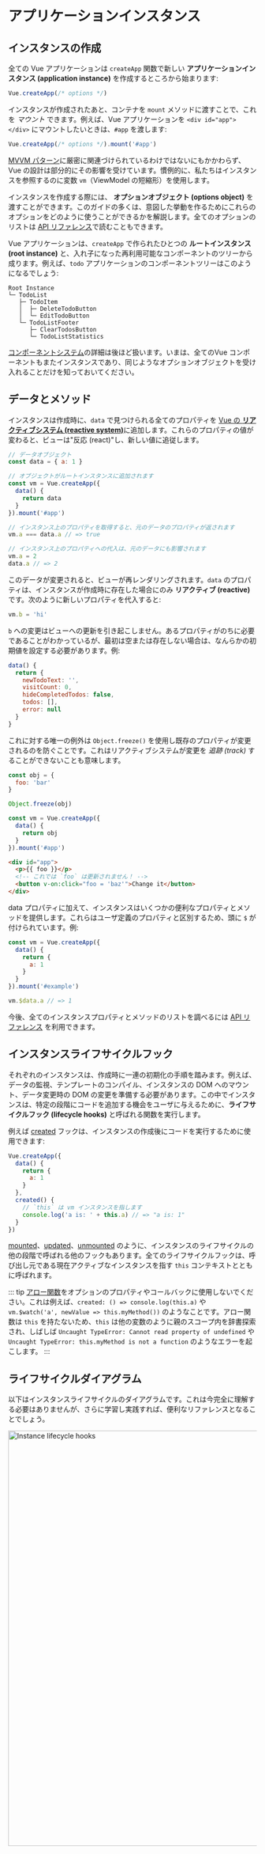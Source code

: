 # アプリケーションインスタンス

## インスタンスの作成

全ての Vue アプリケーションは `createApp` 関数で新しい **アプリケーションインスタンス (application instance)** を作成するところから始まります:

```js
Vue.createApp(/* options */)
```

インスタンスが作成されたあと、コンテナを `mount` メソッドに渡すことで、これを _マウント_ できます。例えば、Vue アプリケーションを `<div id="app"></div>` にマウントしたいときは、`#app` を渡します:

```js
Vue.createApp(/* options */).mount('#app')
```

[MVVM パターン](https://ja.wikipedia.org/wiki/Model_View_ViewModel)に厳密に関連づけられているわけではないにもかかわらず、Vue の設計は部分的にその影響を受けています。慣例的に、私たちはインスタンスを参照するのに変数 `vm`（ViewModel の短縮形）を使用します。

インスタンスを作成する際には、 **オプションオブジェクト (options object)** を渡すことができます。このガイドの多くは、意図した挙動を作るためにこれらのオプションをどのように使うことができるかを解説します。全てのオプションのリストは [API リファレンス](../api/options-data.html)で読むこともできます。

Vue アプリケーションは、`createApp` で作られたひとつの **ルートインスタンス (root instance)** と、入れ子になった再利用可能なコンポーネントのツリーから成ります。例えば、`todo` アプリケーションのコンポーネントツリーはこのようになるでしょう:

```
Root Instance
└─ TodoList
   ├─ TodoItem
   │  ├─ DeleteTodoButton
   │  └─ EditTodoButton
   └─ TodoListFooter
      ├─ ClearTodosButton
      └─ TodoListStatistics
```

[コンポーネントシステム](component-basics.html)の詳細は後ほど扱います。いまは、全てのVue コンポーネントもまたインスタンスであり、同じようなオプションオブジェクトを受け入れることだけを知っておいてください。

## データとメソッド

インスタンスは作成時に、`data` で見つけられる全てのプロパティを [Vue の **リアクティブシステム (reactive system)**](reactivity.html)に追加します。これらのプロパティの値が変わると、ビューは"反応 (react)"し、新しい値に追従します。

```js
// データオブジェクト
const data = { a: 1 }

// オブジェクトがルートインスタンスに追加されます
const vm = Vue.createApp({
  data() {
    return data
  }
}).mount('#app')

// インスタンス上のプロパティを取得すると、元のデータのプロパティが返されます
vm.a === data.a // => true

// インスタンス上のプロパティへの代入は、元のデータにも影響されます
vm.a = 2
data.a // => 2
```

このデータが変更されると、ビューが再レンダリングされます。`data` のプロパティは、インスタンスが作成時に存在した場合にのみ **リアクティブ (reactive)** です。次のように新しいプロパティを代入すると:

```js
vm.b = 'hi'
```

`b` への変更はビューへの更新を引き起こしません。あるプロパティがのちに必要であることがわかっているが、最初は空または存在しない場合は、なんらかの初期値を設定する必要があります。例:

```js
data() {
  return {
    newTodoText: '',
    visitCount: 0,
    hideCompletedTodos: false,
    todos: [],
    error: null
  }
}
```

これに対する唯一の例外は `Object.freeze()` を使用し既存のプロパティが変更されるのを防ぐことです。これはリアクティブシステムが変更を _追跡 (track)_ することができないことも意味します。

```js
const obj = {
  foo: 'bar'
}

Object.freeze(obj)

const vm = Vue.createApp({
  data() {
    return obj
  }
}).mount('#app')
```

```html
<div id="app">
  <p>{{ foo }}</p>
  <!-- これでは `foo` は更新されません！ -->
  <button v-on:click="foo = 'baz'">Change it</button>
</div>
```

data プロパティに加えて、インスタンスはいくつかの便利なプロパティとメソッドを提供します。これらはユーザ定義のプロパティと区別するため、頭に `$` が付けられています。例:

```js
const vm = Vue.createApp({
  data() {
    return {
      a: 1
    }
  }
}).mount('#example')

vm.$data.a // => 1
```

今後、全てのインスタンスプロパティとメソッドのリストを調べるには [API リファレンス](../api/instance-properties.html) を利用できます。

## インスタンスライフサイクルフック

それぞれのインスタンスは、作成時に一連の初期化の手順を踏みます。例えば、データの監視、テンプレートのコンパイル、インスタンスの DOM へのマウント、データ変更時の DOM の変更を準備する必要があります。この中でインスタンスは、特定の段階にコードを追加する機会をユーザに与えるために、**ライフサイクルフック (lifecycle hooks)** と呼ばれる関数を実行します。

例えば [created](../api/options-lifecycle-hooks.html#created) フックは、インスタンスの作成後にコードを実行するために使用できます:

```js
Vue.createApp({
  data() {
    return {
      a: 1
    }
  },
  created() {
    // `this` は vm インスタンスを指します
    console.log('a is: ' + this.a) // => "a is: 1"
  }
})
```

[mounted](../api/options-lifecycle-hooks.html#mounted)、[updated](../api/options-lifecycle-hooks.html#updated)、[unmounted](../api/options-lifecycle-hooks.html#unmounted) のように、インスタンスのライフサイクルの他の段階で呼ばれる他のフックもあります。全てのライフサイクルフックは、呼び出し元である現在アクティブなインスタンスを指す `this` コンテキストとともに呼ばれます。

::: tip
[アロー関数](https://developer.mozilla.org/ja/docs/Web/JavaScript/Reference/Functions/Arrow_functions)をオプションのプロパティやコールバックに使用しないでください。これは例えば、`created: () => console.log(this.a)` や `vm.$watch('a', newValue => this.myMethod())` のようなことです。アロー関数は `this` を持たないため、`this` は他の変数のように親のスコープ内を辞書探索され、しばしば `Uncaught TypeError: Cannot read property of undefined` や `Uncaught TypeError: this.myMethod is not a function` のようなエラーを起こします。
:::

## ライフサイクルダイアグラム

以下はインスタンスライフサイクルのダイアグラムです。これは今完全に理解する必要はありませんが、さらに学習し実践すれば、便利なリファレンスとなることでしょう。

<img src="/images/lifecycle.png" width="840" height="auto" style="margin: 0px auto; display: block; max-width: 100%;" loading="lazy" alt="Instance lifecycle hooks">
